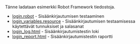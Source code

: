 Tänne ladataan esimerkki Robot Framework tiedostoja.

- [login.robot](./login.robot) - Sisäänkirjautumisen testaaminen
- [login_variables.resource](./login_variables.resource) - Sisäänkirjautumisen testaamisessa käytettävät tunnuksiset ja salasanat
- [login_log.html](https://htmlpreview.github.io/?https://github.com/sakluk/projekti-terveyssovelluksen-kehitys/tree/main/testaus/robot/login_log.html) - Sisäänkirjautumistestin loki
- [login_report.html](https://htmlpreview.github.io/?https://github.com/sakluk/projekti-terveyssovelluksen-kehitys/tree/main/testaus/robot/login_report.html) - Sisäänkirjautumistestin raportti
 
